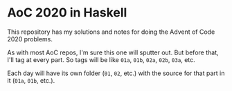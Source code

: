 # AoC 2020 in Haskell

This repository has my solutions and notes for doing the Advent of Code 2020 problems.

As with most AoC repos, I'm sure this one will sputter out. But before that, I'll tag at every part. So tags will be like `01a`, `01b`, `02a`, `02b`, `03a`, etc.

Each day will have its own folder (`01`, `02`, etc.) with the source for that part in it (`01a`, `01b`, etc.).
